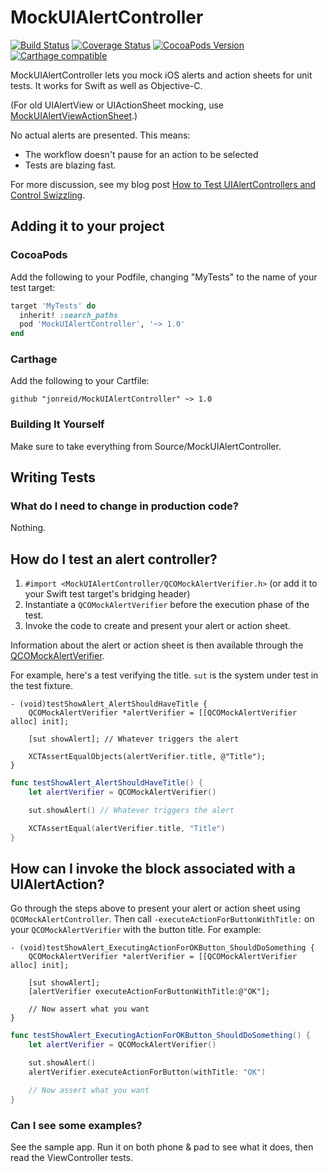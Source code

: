 # MockUIAlertController

[![Build Status](https://travis-ci.org/jonreid/MockUIAlertController.svg?branch=master)](https://travis-ci.org/jonreid/MockUIAlertController)
[![Coverage Status](https://coveralls.io/repos/jonreid/MockUIAlertController/badge.svg?branch=master&service=github)](https://coveralls.io/github/jonreid/MockUIAlertController?branch=master)
[![CocoaPods Version](https://cocoapod-badges.herokuapp.com/v/MockUIAlertController/badge.png)](https://cocoapods.org/pods/MockUIAlertController)
[![Carthage compatible](https://img.shields.io/badge/Carthage-compatible-4BC51D.svg?style=flat)](https://github.com/Carthage/Carthage)

MockUIAlertController lets you mock iOS alerts and action sheets for unit tests. It works for Swift as well as Objective-C.

(For old UIAlertView or UIActionSheet mocking, use
[MockUIAlertViewActionSheet](https://github.com/jonreid/MockUIAlertViewActionSheet).)

No actual alerts are presented. This means:

* The workflow doesn't pause for an action to be selected
* Tests are blazing fast.

For more discussion, see my blog post [How to Test UIAlertControllers and Control Swizzling](http://qualitycoding.org/testing-uialertcontrollers/).


## Adding it to your project

### CocoaPods

Add the following to your Podfile, changing "MyTests" to the name of your test target:

```ruby
target 'MyTests' do
  inherit! :search_paths
  pod 'MockUIAlertController', '~> 1.0'
end
```

### Carthage

Add the following to your Cartfile:

```
github "jonreid/MockUIAlertController" ~> 1.0
```

### Building It Yourself

Make sure to take everything from Source/MockUIAlertController.


## Writing Tests

### What do I need to change in production code?

Nothing.

## How do I test an alert controller?

1. `#import <MockUIAlertController/QCOMockAlertVerifier.h>` (or add it to your Swift test target's bridging header)
2. Instantiate a `QCOMockAlertVerifier` before the execution phase of the test.
3. Invoke the code to create and present your alert or action sheet.

Information about the alert or action sheet is then available through the
[QCOMockAlertVerifier](https://github.com/jonreid/MockUIAlertController/blob/master/Source/MockUIAlertController/QCOMockAlertVerifier.h).

For example, here's a test verifying the title. `sut` is the system under test
in the test fixture.

```obj-c
- (void)testShowAlert_AlertShouldHaveTitle {
    QCOMockAlertVerifier *alertVerifier = [[QCOMockAlertVerifier alloc] init];

    [sut showAlert]; // Whatever triggers the alert

    XCTAssertEqualObjects(alertVerifier.title, @"Title");
}
```

```swift
func testShowAlert_AlertShouldHaveTitle() {
    let alertVerifier = QCOMockAlertVerifier()

    sut.showAlert() // Whatever triggers the alert

    XCTAssertEqual(alertVerifier.title, "Title")
}
```


## How can I invoke the block associated with a UIAlertAction?

Go through the steps above to present your alert or action sheet using `QCOMockAlertController`.
Then call `-executeActionForButtonWithTitle:` on your `QCOMockAlertVerifier` with the button title.
For example:

```obj-c
- (void)testShowAlert_ExecutingActionForOKButton_ShouldDoSomething {
    QCOMockAlertVerifier *alertVerifier = [[QCOMockAlertVerifier alloc] init];

    [sut showAlert];
    [alertVerifier executeActionForButtonWithTitle:@"OK"];

    // Now assert what you want
}
```

```swift
func testShowAlert_ExecutingActionForOKButton_ShouldDoSomething() {
    let alertVerifier = QCOMockAlertVerifier()

    sut.showAlert()
    alertVerifier.executeActionForButton(withTitle: "OK")

    // Now assert what you want
}
```

### Can I see some examples?

See the sample app. Run it on both phone & pad to see what it does, then read the ViewController
tests.
